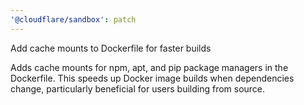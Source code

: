 ```yaml
---
'@cloudflare/sandbox': patch
---
```


Add cache mounts to Dockerfile for faster builds

Adds cache mounts for npm, apt, and pip package managers in the Dockerfile. This speeds up Docker image builds when dependencies change, particularly beneficial for users building from source.
